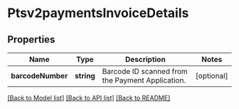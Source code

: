 # Ptsv2paymentsInvoiceDetails

## Properties
Name | Type | Description | Notes
------------ | ------------- | ------------- | -------------
**barcodeNumber** | **string** | Barcode ID scanned from the Payment Application. | [optional] 

[[Back to Model list]](../README.md#documentation-for-models) [[Back to API list]](../README.md#documentation-for-api-endpoints) [[Back to README]](../README.md)


